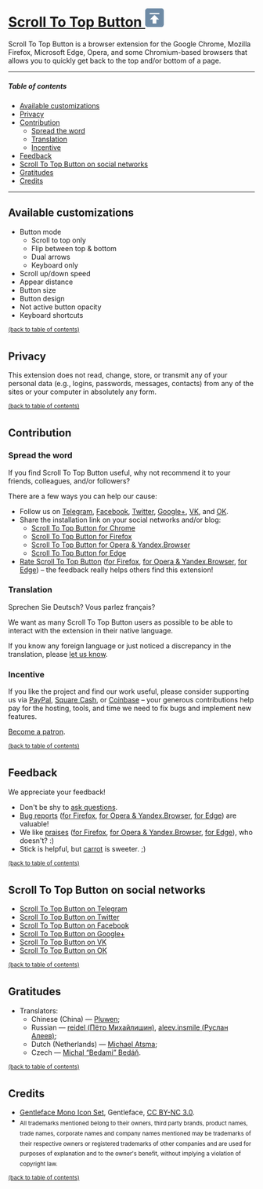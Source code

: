 [Scroll To Top Button <img src="/static/global/img/sttb-icon-38.png" width="38" height="38" alt="Scroll To Top Button">](https://scroll-to-top-button.com)
=======

Scroll To Top Button is a browser extension for the Google Chrome, Mozilla Firefox, Microsoft Edge, Opera, and some Chromium-based browsers that allows you to quickly get back to the top and/or bottom of a page.

___

##### Table of contents

  * [Available customizations](#available-customizations)
  * [Privacy](#privacy)
  * [Contribution](#contribution)
    * [Spread the word](#spread-the-word)
    * [Translation](#translation)
    * [Incentive](#incentive)
  * [Feedback](#feedback)
  * [Scroll To Top Button on social networks](#scroll-to-top-button-on-social-networks)
  * [Gratitudes](#gratitudes)
  * [Credits](#credits)

___

Available customizations
--------

- Button mode
  - Scroll to top only
  - Flip between top & bottom
  - Dual arrows
  - Keyboard only
- Scroll up/down speed
- Appear distance
- Button size
- Button design
- Not active button opacity
- Keyboard shortcuts

<sup>[(back to table of contents)](#table-of-contents)</sup>


Privacy
--------

This extension does not read, change, store, or transmit any of your personal data (e.g., logins, passwords, messages, contacts) from any of the sites or your computer in absolutely any form.

<sup>[(back to table of contents)](#table-of-contents)</sup>


Contribution
--------
### Spread the word

If you find Scroll To Top Button useful, why not recommend it to your friends, colleagues, and/or followers?

There are a few ways you can help our cause:

* Follow us on [Telegram](https://t.me/ScrollToTopButton), [Facebook](https://www.facebook.com/ScrollToTopButton), [Twitter](https://twitter.com/ScrollToTopBtn), [Google+](https://plus.google.com/111049917037858081473), [VK](https://vk.com/scrolltotopbutton), and [OK](https://ok.ru/group/54802374459420).
* Share the installation link on your social networks and/or blog:
  * [Scroll To Top Button for Chrome](https://chrome.google.com/webstore/detail/scroll-to-top-button/chinfkfmaefdlchhempbfgbdagheknoj)
  * [Scroll To Top Button for Firefox](https://addons.mozilla.org/firefox/addon/scroll-to-top-button-extension/)
  * [Scroll To Top Button for Opera & Yandex.Browser](https://addons.opera.com/extensions/details/scroll-to-top-button/)
  * [Scroll To Top Button for Edge](https://www.microsoft.com/p/scroll-to-top-button/9ns5kgbdlngz)
* [Rate Scroll To Top Button](https://chrome.google.com/webstore/detail/scroll-to-top-button/chinfkfmaefdlchhempbfgbdagheknoj/reviews) ([for Firefox](https://addons.mozilla.org/firefox/addon/scroll-to-top-button-extension/), [for Opera & Yandex.Browser](https://addons.opera.com/extensions/details/scroll-to-top-button/#feedback-container), [for Edge](https://www.microsoft.com/p/scroll-to-top-button/9ns5kgbdlngz?activetab=pivot:reviewstab)) – the feedback really helps others find this extension!

### Translation

Sprechen Sie Deutsch? Vous parlez français?

We want as many Scroll To Top Button users as possible to be able to interact with the extension in their native language.

If you know any foreign language or just noticed a discrepancy in the translation, please [let us know](https://www.transifex.com/poziworld/scroll-to-top-button/).

### Incentive

If you like the project and find our work useful, please consider supporting us via [PayPal](https://www.paypal.me/ScrollToTopButton), [Square Cash](https://cash.me/$ScrollToTopButton), or [Coinbase](https://commerce.coinbase.com/checkout/60af24ed-830b-4ef3-b501-caae08411af5) – your generous contributions help pay for the hosting, tools, and time we need to fix bugs and implement new features.

[Become a patron](https://www.patreon.com/bePatron?c=1906606).

<sup>[(back to table of contents)](#table-of-contents)</sup>


Feedback
--------

We appreciate your feedback!

- Don't be shy to [ask questions](mailto:feedback@scroll-to-top-button.com).
- [Bug reports](https://chrome.google.com/webstore/detail/scroll-to-top-button/chinfkfmaefdlchhempbfgbdagheknoj/support) ([for Firefox](https://goo.gl/forms/QMZFZfgKjQHOnRCX2), [for Opera & Yandex.Browser](https://addons.opera.com/extensions/details/scroll-to-top-button/?reports#feedback-container), [for Edge](https://goo.gl/forms/QMZFZfgKjQHOnRCX2)) are valuable!
- We like [praises](https://chrome.google.com/webstore/detail/scroll-to-top-button/chinfkfmaefdlchhempbfgbdagheknoj/reviews) ([for Firefox](https://addons.mozilla.org/firefox/addon/scroll-to-top-button-extension/), [for Opera & Yandex.Browser](https://addons.opera.com/extensions/details/scroll-to-top-button/#feedback-container), [for Edge](https://www.microsoft.com/p/scroll-to-top-button/9ns5kgbdlngz?activetab=pivot:reviewstab)), who doesn't? :)
- Stick is helpful, but [carrot](https://www.patreon.com/bePatron?c=1906606) is sweeter. ;)

<sup>[(back to table of contents)](#table-of-contents)</sup>


Scroll To Top Button on social networks
--------

- [Scroll To Top Button on Telegram](https://t.me/ScrollToTopButton)
- [Scroll To Top Button on Twitter](https://twitter.com/ScrollToTopBtn)
- [Scroll To Top Button on Facebook](https://www.facebook.com/ScrollToTopButton)
- [Scroll To Top Button on Google+](https://plus.google.com/111049917037858081473)
- [Scroll To Top Button on VK](https://vk.com/scrolltotopbutton)
- [Scroll To Top Button on OK](https://ok.ru/group/54802374459420)

<sup>[(back to table of contents)](#table-of-contents)</sup>


Gratitudes
--------

- Translators:
  - Chinese (China) — [Pluwen](https://www.transifex.com/user/profile/pluwen/);
  - Russian — [reidel (Пётр Михайлишин)](https://www.transifex.com/user/profile/reidel/), [aleev.insmile (Руслан Алеев)](https://www.transifex.com/user/profile/aleev.insmile/);
  - Dutch (Netherlands) — [Michael Atsma](https://www.transifex.com/user/profile/MichaelAtsma/);
  - Czech — [Michal “Bedami” Bedáň](https://www.transifex.com/user/profile/Bedami/).

<sup>[(back to table of contents)](#table-of-contents)</sup>


Credits
--------

* [Gentleface Mono Icon Set](http://gentleface.com/free_icon_set.html), Gentleface, [CC BY-NC 3.0](http://creativecommons.org/licenses/by-nc/3.0/).
* <sub>All trademarks mentioned belong to their owners, third party brands, product names, trade names, corporate names and company names mentioned may be trademarks of their respective owners or registered trademarks of other companies and are used for purposes of explanation and to the owner's benefit, without implying a violation of copyright law.</sub>

<sup>[(back to table of contents)](#table-of-contents)</sup>
